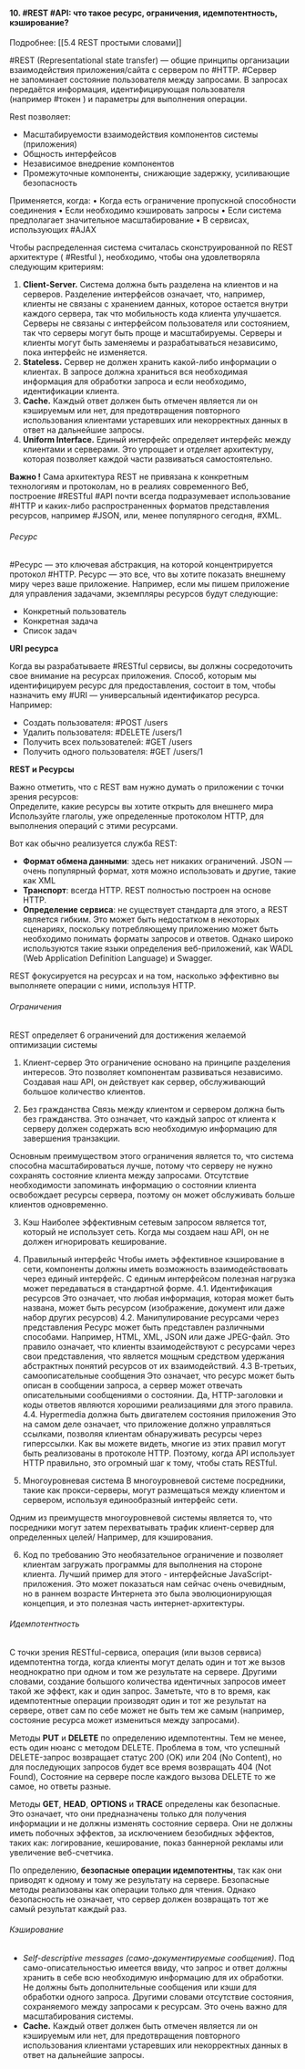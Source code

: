#### 10. #REST #API: что такое ресурс, ограничения, идемпотентность, кэширование?  
Подробнее: [[5.4 REST простыми словами]]

#REST (Representational state transfer) — общие принципы организации взаимодействия приложения/сайта с сервером по #HTTP. #Сервер не запоминает состояние пользователя между запросами. В запросах передаётся информация, идентифицирующая пользователя (например #токен ) и параметры для выполнения операции.

Rest позволяет:
-   Масштабируемости взаимодействия компонентов системы (приложения)
-   Общность интерфейсов
-   Независимое внедрение компонентов
-   Промежуточные компоненты, снижающие задержку, усиливающие безопасность

Применяется, когда: 
• Когда есть ограничение пропускной способности соединения
• Если необходимо кэшировать запросы
• Если система предполагает значительное масштабирование
• В сервисах, использующих #AJAX

Чтобы распределенная система считалась сконструированной по REST архитектуре ( #Restful ), необходимо, чтобы она удовлетворяла следующим критериям:

1.  **Client-Server.** Система должна быть разделена на клиентов и на серверов. Разделение интерфейсов означает, что, например, клиенты не связаны с хранением данных, которое остается внутри каждого сервера, так что мобильность кода клиента улучшается. Серверы не связаны с интерфейсом пользователя или состоянием, так что серверы могут быть проще и масштабируемы. Серверы и клиенты могут быть заменяемы и разрабатываться независимо, пока интерфейс не изменяется.
2.  **Stateless.** Сервер не должен хранить какой-либо информации о клиентах. В запросе должна храниться вся необходимая информация для обработки запроса и если необходимо, идентификации клиента.
3.  **Cache․** Каждый ответ должен быть отмечен является ли он кэшируемым или нет, для предотвращения повторного использования клиентами устаревших или некорректных данных в ответ на дальнейшие запросы.
4.  **Uniform Interface.** Единый интерфейс определяет интерфейс между клиентами и серверами. Это упрощает и отделяет архитектуру, которая позволяет каждой части развиваться самостоятельно.

**Важно !** Сама архитектура REST не привязана к конкретным технологиям и протоколам, но в реалиях современного Веб, построение #RESTful #API почти всегда подразумевает использование #HTTP и каких-либо распространенных форматов представления ресурсов, например #JSON, или, менее популярного сегодня, #XML.

###### Ресурс

#Ресурс — это ключевая абстракция, на которой концентрируется протокол #HTTP. Ресурс — это все, что вы хотите показать внешнему миру через ваше приложение. Например, если мы пишем приложение для управления задачами, экземпляры ресурсов будут следующие:  
-   Конкретный пользователь
-   Конкретная задача
-   Список задач

**URI ресурса**

Когда вы разрабатываете #RESTful сервисы, вы должны сосредоточить свое внимание на ресурсах приложения. Способ, которым мы идентифицируем ресурс для предоставления, состоит в том, чтобы назначить ему #URI — универсальный идентификатор ресурса. Например:  

-   Создать пользователя: #POST /users
-   Удалить пользователя: #DELETE /users/1
-   Получить всех пользователей: #GET /users
-   Получить одного пользователя: #GET /users/1

**REST и Ресурсы**

Важно отметить, что с REST вам нужно думать о приложении с точки зрения ресурсов:  
Определите, какие ресурсы вы хотите открыть для внешнего мира  
Используйте глаголы, уже определенные протоколом HTTP, для выполнения операций с этими ресурсами.  
  
Вот как обычно реализуется служба REST:  
-   **Формат обмена данными**: здесь нет никаких ограничений. JSON — очень популярный формат, хотя можно использовать и другие, такие как XML
-   **Транспорт**: всегда HTTP. REST полностью построен на основе HTTP.
-   **Определение сервиса**: не существует стандарта для этого, а REST является гибким. Это может быть недостатком в некоторых сценариях, поскольку потребляющему приложению может быть необходимо понимать форматы запросов и ответов. Однако широко используются такие языки определения веб-приложений, как WADL (Web Application Definition Language) и Swagger.

REST фокусируется на ресурсах и на том, насколько эффективно вы выполняете операции с ними, используя HTTP.

###### Ограничения

REST определяет 6 ограничений для достижения желаемой оптимизации системы
1. Клиент-сервер
Это ограничение основано на принципе разделения интересов.
Это позволяет компонентам развиваться независимо. Создавая наш API, он действует как сервер, обслуживающий большое количество клиентов.

2. Без гражданства
Связь между клиентом и сервером должна быть без гражданства. Это означает, что каждый запрос от клиента к серверу должен содержать всю необходимую информацию для завершения транзакции.

Основным преимуществом этого ограничения является то, что система способна масштабироваться лучше, потому что серверу не нужно сохранять состояние клиента между запросами. Отсутствие необходимости запоминать информацию о состоянии клиента освобождает ресурсы сервера, поэтому он может обслуживать больше клиентов одновременно.

3. Кэш
Наиболее эффективным сетевым запросом является тот, который не использует сеть.
Когда мы создаем наш API, он не должен игнорировать кеширование.

4. Правильный интерфейс
Чтобы иметь эффективное кэширование в сети, компоненты должны иметь возможность взаимодействовать через единый интерфейс. С единым интерфейсом полезная нагрузка может передаваться в стандартной форме.
	4.1. Идентификация ресурсов
		Это означает, что любая информация, которая может быть названа, может быть ресурсом (изображение, документ или даже набор других ресурсов)
	4.2. Манипулирование ресурсами через представления
		Ресурс может быть представлен различными способами.
		Например, HTML, XML, JSON или даже JPEG-файл.
		Это правило означает, что клиенты взаимодействуют с ресурсами через свои представления, что является мощным средством удержания абстрактных понятий ресурсов от их взаимодействий.
	4.3 В-третьих, самоописательные сообщения
		Это означает, что ресурс может быть описан в сообщении запроса, а сервер может отвечать описательными сообщениями о состоянии. Да, HTTP-заголовки и коды ответов являются хорошими реализациями для этого правила.
	4.4. Hypermedia должна быть двигателем состояния приложения
		Это на самом деле означает, что приложение должно управляться ссылками, позволяя клиентам обнаруживать ресурсы через гиперссылки.
		Как вы можете видеть, многие из этих правил могут быть реализованы в протоколе HTTP. Поэтому, когда API использует HTTP правильно, это огромный шаг к тому, чтобы стать RESTful.

5. Многоуровневая система
В многоуровневой системе посредники, такие как прокси-серверы, могут размещаться между клиентом и сервером, используя единообразный интерфейс сети.

Одним из преимуществ многоуровневой системы является то, что посредники могут затем перехватывать трафик клиент-сервер для определенных целей/ Например, для кэширования.

6. Код по требованию
Это необязательное ограничение и позволяет клиентам загружать программы для выполнения на стороне клиента. Лучший пример для этого - интерфейсные JavaScript-приложения. Это может показаться нам сейчас очень очевидным, но в раннем возрасте Интернета это была эволюционирующая концепция, и это полезная часть интернет-архитектуры.

###### Идемпотентность

С точки зрения RESTful-сервиса, операция (или вызов сервиса) идемпотентна тогда, когда клиенты могут делать один и тот же вызов неоднократно при одном и том же результате на сервере. Другими словами, создание большого количества идентичных запросов имеет такой же эффект, как и один запрос. Заметьте, что в то время, как идемпотентные операции производят один и тот же результат на сервере, ответ сам по себе может не быть тем же самым (например, состояние ресурса может измениться между запросами).

Методы **PUT** и **DELETE** по определению идемпотентны. Тем не менее, есть один нюанс с методом DELETE. Проблема в том, что успешный DELETE-запрос возвращает статус 200 (OK) или 204 (No Content), но для последующих запросов будет все время возвращать 404 (Not Found), Состояние на сервере после каждого вызова DELETE то же самое, но ответы разные.

Методы **GET**, **HEAD**, **OPTIONS** и **TRACE** определены как безопасные. Это означает, что они предназначены только для получения информации и не должны изменять состояние сервера. Они не должны иметь побочных эффектов, за исключением безобидных эффектов, таких как: логирование, кеширование, показ баннерной рекламы или увеличение веб-счетчика.

По определению, **безопасные операции идемпотентны**, так как они приводят к одному и тому же результату на сервере. Безопасные методы реализованы как операции только для чтения. Однако безопасность не означает, что сервер должен возвращать тот же самый результат каждый раз.

###### Кэширование

-   _Self-descriptive messages (само-документируемые сообщения)_. Под само-описательностью имеется ввиду, что запрос и ответ должны хранить в себе всю необходимую информацию для их обработки. Не должны быть дополнительные сообщения или кэши для обработки одного запроса. Другими словами отсутствие состояния, сохраняемого между запросами к ресурсам. Это очень важно для масштабирования системы.
- **Cache․** Каждый ответ должен быть отмечен является ли он кэшируемым или нет, для предотвращения повторного использования клиентами устаревших или некорректных данных в ответ на дальнейшие запросы.
